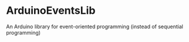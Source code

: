 # ArduinoEventsLib
An Arduino library for event-oriented programming (instead of sequential programming)
